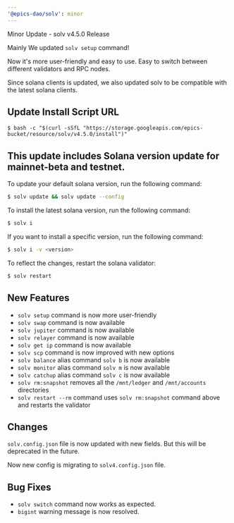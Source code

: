 ```yaml
---
'@epics-dao/solv': minor
---
```


Minor Update - solv v4.5.0 Release

Mainly We updated `solv setup` command!

Now it's more user-friendly and easy to use. Easy to switch between different validators and RPC nodes.

Since solana clients is updated, we also updated solv to be compatible with the latest solana clients.

## Update Install Script URL

```
$ bash -c "$(curl -sSfL "https://storage.googleapis.com/epics-bucket/resource/solv/v4.5.0/install")"
```

## This update includes Solana version update for mainnet-beta and testnet.

To update your default solana version, run the following command:

```bash
$ solv update && solv update --config
```

To install the latest solana version, run the following command:

```bash
$ solv i
```

If you want to install a specific version, run the following command:

```bash
$ solv i -v <version>
```

To reflect the changes, restart the solana validator:

```bash
$ solv restart
```

## New Features

- `solv setup` command is now more user-friendly
- `solv swap` command is now available
- `solv jupiter` command is now available
- `solv relayer` command is now available
- `solv get ip` command is now available
- `solv scp` command is now improved with new options
- `solv balance` alias command `solv b` is now available
- `solv monitor` alias command `solv m` is now available
- `solv catchup` alias command `solv c` is now available
- `solv rm:snapshot` removes all the `/mnt/ledger` and `/mnt/accounts` directories
- `solv restart --rm` command uses `solv rm:snapshot` command above and restarts the validator

## Changes

`solv.config.json` file is now updated with new fields.
But this will be deprecated in the future.

Now new config is migrating to `solv4.config.json` file.

## Bug Fixes

- `solv switch` command now works as expected.
- `bigint` warning message is now resolved.
